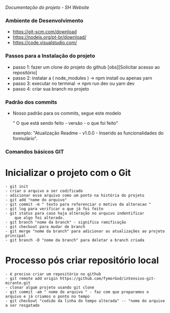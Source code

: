 *Documentação do projeto - SH Website*

### Ambiente de Desenvolvimento

* https://git-scm.com/download
* https://nodejs.org/pt-br/download/
* https://code.visualstudio.com/

### Passos para a Instalação do projeto

* passo 1: fazer um clone do projeto do github [obs][Solicitar acesso ao repositório]
* passo 2: instalar a ( node_modules ) -> npm install ou apenas yarn
* passo 3: executar no terminal -> npm run dev ou yarn dev 
* passo 4: criar sua branch no projeto

### Padrão dos commits

* Nosso padrão para os commits, segue este modelo

  " O que está sendo feito - versão - o que foi feito"

  exemplo: "Atualização Readme - v1.0.0 - Inserido as funcionalidades do formulário".


### Comandos básicos GIT
# Inicializar o projeto com o Git
	- git init
	- criar o arquivo a ser codificado
	- adicionar esse arquivo como um ponto na história do projeto
	- git add "nome do arquivo"
	- git commit -m " texto para referenciar o motivo da alteracao "
	- git log para verificar o que já foi feito
	- git status para caso haja alteração no arquivo indentificar
		que algo foi alterado.
	- git branch "nome da branch" - significa ramificação
	- git checkout para mudar de branch
	- git merge "nome da branch" para adicionar as atualizações ao projeto principal
	- git branch -D "nome da branch" para deletar a branch criada
# Processo pós criar repositório local
    - é preciso criar um repositório no github
    - git remote add origin https://github.com/fymorGod/intensivo-git-mirante.git
    - clonar algum projeto usando git clone
    - git commit -am " nome do arquivo " - faz com que preparamos o arquivo e já criamos o ponto no tempo
    - git checkout "codido da linha do tempo alterada" -- "nome do arquivo a ser resgatado